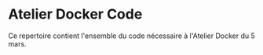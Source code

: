# Atelier Docker Code

Ce repertoire contient l'ensemble du code nécessaire à l'Atelier Docker du 5 mars.
